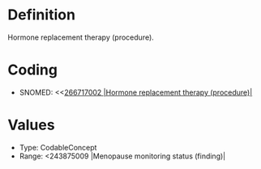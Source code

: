 # Definition
Hormone replacement therapy (procedure).

# Coding
- SNOMED: <<[266717002 |Hormone replacement therapy (procedure)|](concept:snomed-ct|266717002)

# Values
- Type: CodableConcept
- Range: <243875009 |Menopause monitoring status (finding)|
